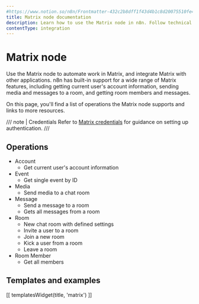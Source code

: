 ```yaml
---
#https://www.notion.so/n8n/Frontmatter-432c2b8dff1f43d4b1c8d20075510fe4
title: Matrix node documentation
description: Learn how to use the Matrix node in n8n. Follow technical documentation to integrate Matrix node into your workflows.
contentType: integration
---
```


# Matrix node

Use the Matrix node to automate work in Matrix, and integrate Matrix with other applications. n8n has built-in support for a wide range of Matrix features, including getting current user's account information, sending media and messages to a room, and getting room members and messages.

On this page, you'll find a list of operations the Matrix node supports and links to more resources.

/// note | Credentials
Refer to [Matrix credentials](/integrations/builtin/credentials/matrix/) for guidance on setting up authentication. 
///

## Operations

* Account
    * Get current user's account information
* Event
    * Get single event by ID
* Media
    * Send media to a chat room
* Message
    * Send a message to a room
    * Gets all messages from a room
* Room
    * New chat room with defined settings
    * Invite a user to a room
    * Join a new room
    * Kick a user from a room
    * Leave a room
* Room Member
    * Get all members

## Templates and examples

<!-- see https://www.notion.so/n8n/Pull-in-templates-for-the-integrations-pages-37c716837b804d30a33b47475f6e3780 -->
[[ templatesWidget(title, 'matrix') ]]

